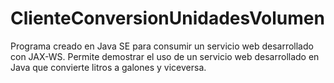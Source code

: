 # ClienteConversionUnidadesVolumen
Programa creado en Java SE para consumir un servicio web desarrollado con JAX-WS. Permite demostrar el uso de un servicio web desarrollado en Java que convierte litros a galones y viceversa. 
